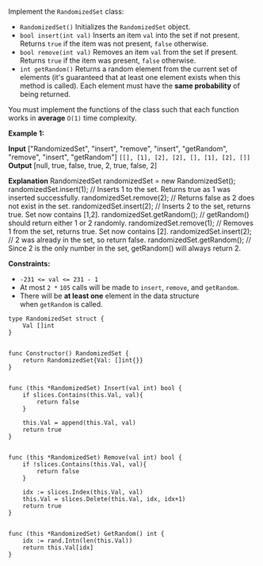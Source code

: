 Implement the `RandomizedSet` class:

- `RandomizedSet()` Initializes the `RandomizedSet` object.
- `bool insert(int val)` Inserts an item `val` into the set if not present. Returns `true` if the item was not present, `false` otherwise.
- `bool remove(int val)` Removes an item `val` from the set if present. Returns `true` if the item was present, `false` otherwise.
- `int getRandom()` Returns a random element from the current set of elements (it's guaranteed that at least one element exists when this method is called). Each element must have the **same probability** of being returned.

You must implement the functions of the class such that each function works in **average** `O(1)` time complexity.

**Example 1:**

**Input**
["RandomizedSet", "insert", "remove", "insert", "getRandom", "remove", "insert", "getRandom"]
`[[], [1], [2], [2], [], [1], [2], []]`
**Output**
[null, true, false, true, 2, true, false, 2]

**Explanation**
RandomizedSet randomizedSet = new RandomizedSet();
randomizedSet.insert(1); // Inserts 1 to the set. Returns true as 1 was inserted successfully.
randomizedSet.remove(2); // Returns false as 2 does not exist in the set.
randomizedSet.insert(2); // Inserts 2 to the set, returns true. Set now contains [1,2].
randomizedSet.getRandom(); // getRandom() should return either 1 or 2 randomly.
randomizedSet.remove(1); // Removes 1 from the set, returns true. Set now contains [2].
randomizedSet.insert(2); // 2 was already in the set, so return false.
randomizedSet.getRandom(); // Since 2 is the only number in the set, getRandom() will always return 2.

**Constraints:**

- `-231 <= val <= 231 - 1`
- At most `2 *` `105` calls will be made to `insert`, `remove`, and `getRandom`.
- There will be **at least one** element in the data structure when `getRandom` is called.

```
type RandomizedSet struct {
    Val []int
}


func Constructor() RandomizedSet {
    return RandomizedSet{Val: []int{}}
}


func (this *RandomizedSet) Insert(val int) bool {
    if slices.Contains(this.Val, val){
        return false
    }

    this.Val = append(this.Val, val)
    return true
}


func (this *RandomizedSet) Remove(val int) bool {
    if !slices.Contains(this.Val, val){
        return false
    }

    idx := slices.Index(this.Val, val)
    this.Val = slices.Delete(this.Val, idx, idx+1)
    return true
}


func (this *RandomizedSet) GetRandom() int {
    idx := rand.Intn(len(this.Val))
    return this.Val[idx]
}
```